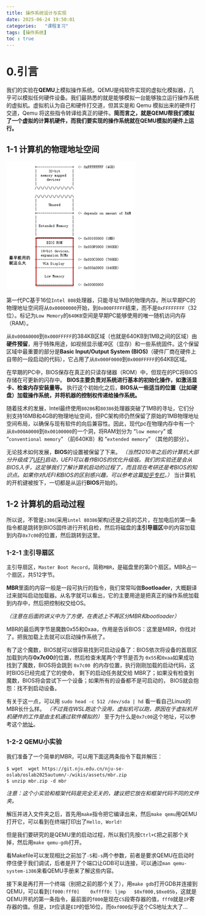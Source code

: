 ```yaml
---
title: 操作系统设计与实现
date: 2025-06-24 19:50:01
categories:   "课程复习"
tags: [操作系统]
toc : true
---
```


# 0.引言

我们的实验在**QEMU**上模拟操作系统。QEMU是纯软件实现的虚拟化模拟器，几乎可以模拟任何硬件设备。我们最熟悉的就是能够模拟一台能够独立运行操作系统的虚拟机。虚拟机认为自己和硬件打交道，但其实是和 Qemu 模拟出来的硬件打交道，Qemu 将这些指令转译给真正的硬件。**简而言之，就是QEMU帮我们模拟了一个虚拟的计算机硬件，而我们要实现的操作系统就在QEMU模拟的硬件上运行。**

## 1-1 计算机的物理地址空间

<img src="操作系统设计与实现/image.png" alt="Alt text" style="zoom: 33%;" />

第一代PC基于16位`Intel 808`处理器，只能寻址1MB的物理内存。所以早期PC的物理地址空间将从`0x00000000`开始，到`0x000FFFFF`结束，而不是`0xFFFFFFFF`（32位）。标记为`Low Memory`的`640KB`空间是早期PC能够使用的唯一随机访问内存（RAM）。

从`0x000A0000`到`0x000FFFFF`的384KB区域（也就是640KB到1MB之间的区域）由**硬件预留**，用于特殊用途，如视频显示缓冲区（显存）和一些系统固件。这个保留区域中最重要的部分是**Basic Input/Output System (BIOS)**（硬件厂商在硬件上自带的一段启动的代码），它占用了从`0x000F0000`到`0x000FFFFF`的64KB区域。

在早期的PC中，BIOS保存在真正的只读存储器（ROM）中，但现在的PC将BIOS存储在可更新的闪存中。 **BIOS主要负责对系统进行基本的初始化操作，如激活显卡、检查内存安装量等。** 执行这个初始化之后，**BIOS从一些适当的位置（比如硬盘）加载操作系统，并将机器的控制权传递给操作系统。**

随着技术的发展，Intel最终使用`80286`和`80386`处理器突破了1MB的寻址，它们分别支持16MB和4GB的物理地址空间，但PC架构师仍然保留了原始的1MB物理地址空间布局，以确保与现有软件的向后兼容性。因此，现代pc在物理内存中有一个从`0x000A0000`到`0x00100000`的一个洞，将RAM划分为 “`low memory`” 或 “`conventional memory`” （前640KB）和 “`extended memory`” （其他的部分）。

无论技术如何发展，**BIOS**的设置被保留了下来。 *（当然2010年之后的计算机大部分升级成了[UEFI](https://learn.microsoft.com/zh-cn/windows-hardware/drivers/bringup/boot-and-uefi)启动，UEFI可以看作BIOS的优化升级版。我们的实验还是会从BIOS入手，这足够我们了解计算机启动的过程了，而且现在考研还是考BIOS的知识点。如果你对UEFI和BIOS的区别感兴趣，可以参考这篇[知乎专栏](https://zhuanlan.zhihu.com/p/436122944)。）* 当计算机的开机键被按下，一切都是从运行**BIOS**开始的。

## 1-2 计算机的启动过程

所以说，不管是`i386`(采用`intel 80386`架构)还是之前的芯片，在加电后的第一条指令都是跳转到BIOS固件进行开机自检，然后将磁盘的**主引导扇区**中的内容加载到内存`0x7c00`的位置，然后跳转到这里。

### 1-2-1 主引导扇区

主引导扇区，`Master Boot Record`，简称`MBR`，是磁盘里的第0个扇区。MBR占一个扇区，共512字节。

**MBR**里面的内容一般是一段可执行的指令，我们常常叫做**Bootloader**，大概翻译过来就叫启动加载器。从名字就可以看出，它的主要用途是把真正的操作系统加载到内存中，然后把控制权交给OS。

*（注意在后面的讲义中为了方便，在表述上不再区分MBR和bootloader）*

MBR的最后两字节是魔数0x55和0xaa，作用是告诉BIOS：这里是MBR，你找对了。把我加载上去就可以启动操作系统了。

有了这个魔数，BIOS就可以很容易找到可启动设备了：BIOS依次将设备的首扇区加载到内存**0x7c00**的位置，然后检查末尾两个字节是否为 `0x55`和`0xaa`如果成功找到了魔数，BIOS将会跳到 `0x7c00 `的内存位置，执行刚刚加载的启动代码，这时BIOS已经完成了它的使命， 剩下的启动任务就交给 MBR了；如果没有检查到魔数，BIOS将会尝试下一个设备；如果所有的设备都不是可启动的， BIOS就会抱怨：找不到启动设备。

有关于这一点，可以用 `sudo head -c 512 /dev/sda | hd` 看一看自己Linux的MBR长什么样。 *（不过我在WSL跑这个没用，虚拟机可以跑，原因在于虚拟机开机硬件的工作是由主机通过软件模拟的）* 至于为什么是`0x7c00`这个地址，可以参考这个[地址](https://www.glamenv-septzen.net/en/view/6)。

### 1-2-2 QEMU小实验

我们准备了一个简单的MBR，可以用下面这两条指令下载并解压：

```plaintext
$ wget  wget https://git.nju.edu.cn/nju-se-oslab/oslab2025autumn/-/wikis/assets/mbr.zip
$ unzip mbr.zip -d mbr
```

*注意：这个小实验和框架代码是完全无关的，建议把它放在和框架代码不同的文件夹。*

解压并进入文件夹之后，首先用`make`指令把它编译出来，然后`make qemu`用QEMU打开它，可以看到在终端打印出了`Hello, World!`

但是我们要研究的是QEMU里的启动过程，所以我们先按`Ctrl+C`把之前那个关掉，然后用`make qemu-gdb`打开。

看Makefile可以发现相比之前加了`-S`和`-s`两个参数，前者是要求QEMU在启动时停住便于我们调试，后者是开了个端口让GDB可以连接，可以通过`man qemu-system-i386`来看QEMU手册来了解这些内容。

接下来是再打开一个终端（别把之前的那个关了），用`make gdb`打开GDB并连接到QEMU，可以看到`[f000:fff0]    0xffff0: ljmp   $0xf000,$0xe05b`，这就是QEMU开机的第一条指令，最前面的`f000`是现在`CS`段寄存器的值，`fff0`就是`IP`寄存器的值。但是，`IP`应该是`EIP`的低16位，而`0xf000`似乎这个CS地址太大了...